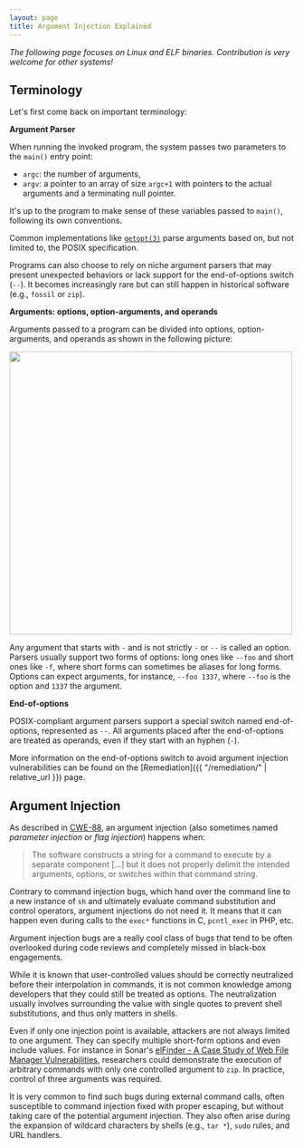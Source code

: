 ```yaml
---
layout: page
title: Argument Injection Explained
---
```


_The following page focuses on Linux and ELF binaries. Contribution is very welcome for other systems!_

## Terminology

Let's first come back on important terminology:

**Argument Parser**

When running the invoked program, the system passes two parameters to the `main()` entry point:
- `argc`: the number of arguments,
- `argv`: a pointer to an array of size `argc+1` with pointers to the actual arguments and a terminating null pointer.

It's up to the program to make sense of these variables passed to `main()`, following its own conventions.

Common implementations like [`getopt(3)`](https://man7.org/linux/man-pages/man3/getopt.3.html) parse arguments based on, but not limited to, the POSIX specification. 

Programs can also choose to rely on niche argument parsers that may present unexpected behaviors or lack support for the end-of-options switch (`--`).
It becomes increasingly rare but can still happen in historical software (e.g., `fossil` or `zip`).

**Arguments: options, option-arguments, and operands**

Arguments passed to a program can be divided into options, option-arguments, and operands as shown in the following picture:

<img src="../assets/arguments.svg" width="500px"/>

Any argument that starts with `-` and is not strictly `-` or `--` is called an option. Parsers usually support two forms of options: long ones like `--foo` and short ones like `-f`, where short forms can sometimes be aliases for long forms. Options can expect arguments, for instance, `--foo 1337`, where `--foo` is the option and `1337` the argument. 

**End-of-options**

POSIX-compliant argument parsers support a special switch named end-of-options, represented as `--`. 
All arguments placed after the end-of-options are treated as operands, even if they start with an hyphen (`-`). 

More information on the end-of-options switch to avoid argument injection vulnerabilities can be found on the [Remediation]({{ "/remediation/" | relative_url }}) page.

## Argument Injection

As described in [CWE-88](https://cwe.mitre.org/data/definitions/88.html), an argument injection (also sometimes named _parameter injection_ or _flag injection_) happens when:

> The software constructs a string for a command to execute by a separate component [...] but it does not properly delimit the intended arguments, options, or switches within that command string. 

Contrary to command injection bugs, which hand over the command line to a new instance of `sh` and ultimately evaluate command substitution and control operators, argument injections do not need it. It means that it can happen even during calls to the `exec*` functions in C, `pcntl_exec` in PHP, etc. 

Argument injection bugs are a really cool class of bugs that tend to be often overlooked during code reviews and completely missed in black-box engagements. 

While it is known that user-controlled values should be correctly neutralized before their interpolation in commands, it is not common knowledge among developers that they could still be treated as options. The neutralization usually involves surrounding the value with single quotes to prevent shell substitutions, and thus only matters in shells. 

Even if only one injection point is available, attackers are not always limited to one argument. They can specify multiple short-form options and even include values. 
For instance in Sonar's [elFinder - A Case Study of Web File Manager Vulnerabilities](https://www.sonarsource.com/blog/elfinder-case-study-of-web-file-manager-vulnerabilities/), researchers could demonstrate the execution of arbitrary commands with only one controlled argument to `zip`. In practice, control of three arguments was required. 

It is very common to find such bugs during external command calls, often susceptible to command injection fixed with proper escaping, but without taking care of the potential argument injection. They also often arise during the expansion of wildcard characters by shells (e.g., `tar *`), `sudo` rules, and URL handlers.
